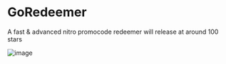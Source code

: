 # GoRedeemer
A fast & advanced nitro promocode redeemer
will release at around 100 stars

![image](https://github.com/YABOIpy/GoRedeemer/assets/110062350/f68e3f59-7c65-4d99-b71f-d124157e22d1)

